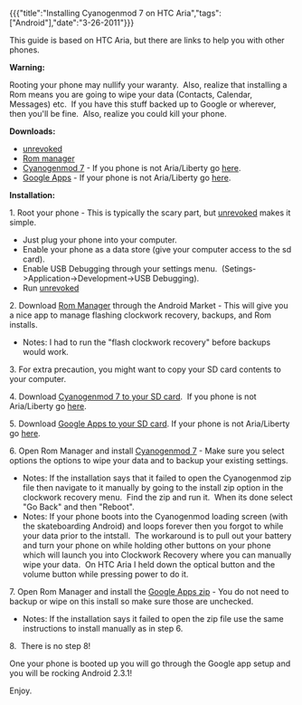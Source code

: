 {{{"title":"Installing Cyanogenmod 7 on HTC Aria","tags":["Android"],"date":"3-26-2011"}}}

<p>This guide is based on HTC Aria, but there are links to help you with other phones.</p>
<p><strong>Warning:</strong></p>
<p>Rooting your phone may nullify your waranty.&#160; Also, realize that installing a Rom means you are going to wipe your data (Contacts, Calendar, Messages) etc.&#160; If you have this stuff backed up to Google or wherever, then you'll be fine.&#160; Also, realize you could kill your phone.</p>
<p><strong>Downloads: </strong></p>
<ul>
<li><a href="http://unrevoked.com/" target="_blank">unrevoked </a></li>
<li><a href="https://market.android.com/details?id=com.koushikdutta.rommanager&#38;feature=search_result" target="_blank">Rom manager </a></li>
<li><a href="http://download.cyanogenmod.com/?type=RC&#38;device=liberty" target="_blank">Cyanogenmod 7</a> - If you phone is not Aria/Liberty go <a href="http://www.cyanogenmod.com/">here</a>.</li>
<li><a href="http://android.d3xt3r01.tk/cyanogen/gapps/gapps-gb-20110307-signed.zip" target="_blank">Google Apps</a> - If your phone is not Aria/Liberty go <a href="http://wiki.cyanogenmod.com/index.php?title=Latest_Version#Google_Apps" target="_blank">here</a>.</li>
</ul>
<p><strong>Installation:</strong></p>
<p>1. Root your phone - This is typically the scary part, but <a href="http://unrevoked.com/" target="_blank">unrevoked</a> makes it simple.&#160;</p>
<ul>
<li>Just plug your phone into your computer.&#160; </li>
<li>Enable your phone as a data store (give your computer access to the sd card).&#160; </li>
<li>Enable USB Debugging through your settings menu.&#160; (Setings-&#62;Application-&#62;Development-&#62;USB Debugging).</li>
<li>Run <a href="http://unrevoked.com/" target="_blank">unrevoked</a></li>
</ul>
<p>2. Download <a href="https://market.android.com/details?id=com.koushikdutta.rommanager&#38;feature=search_result" target="_blank">Rom Manager</a> through the Android Market - This will give you a nice app to manage flashing clockwork recovery, backups, and Rom installs.</p>
<ul>
<li>Notes: I had to run the "flash clockwork recovery" before backups would work.</li>
</ul>
<p>3. For extra precaution, you might want to copy your SD card contents to your computer.</p>
<p>4. Download <a href="http://download.cyanogenmod.com/?type=RC&#38;device=liberty" target="_blank">Cyanogenmod 7 to your SD card</a>.&#160; If you phone is not Aria/Liberty go <a href="http://www.cyanogenmod.com/">here</a>.</p>
<p>5. Download <a href="http://android.d3xt3r01.tk/cyanogen/gapps/gapps-gb-20110307-signed.zip" target="_blank">Google Apps to your SD card</a>. If your phone is not Aria/Liberty go <a href="http://wiki.cyanogenmod.com/index.php?title=Latest_Version#Google_Apps" target="_blank">here</a>.</p>
<p>6. Open Rom Manager and install <a href="http://download.cyanogenmod.com/?type=RC&#38;device=liberty" target="_blank">Cyanogenmod 7</a> - Make sure you select options the options to wipe your data and to backup your existing settings.</p>
<ul>
<li>Notes: If the installation says that it failed to open the Cyanogenmod zip file then navigate to it manually by going to the install zip option in the clockwork recovery menu.&#160; Find the zip and run it.&#160; When its done select "Go Back" and then "Reboot".</li>
<li>Notes: If your phone boots into the Cyanogenmod loading screen (with the skateboarding Android) and loops forever then you forgot to while your data prior to the intstall.&#160; The workaround is to pull out your battery and turn your phone on while holding other buttons on your phone which will launch you into Clockwork Recovery where you can manually wipe your data.&#160; On HTC Aria I held down the optical button and the volume button while pressing power to do it.</li>
</ul>
<p>7. Open Rom Manager and install the <a href="http://android.d3xt3r01.tk/cyanogen/gapps/gapps-gb-20110307-signed.zip" target="_blank">Google Apps zip</a> - You do not need to backup or wipe on this install so make sure those are unchecked.&#160;</p>
<ul>
<li>Notes: If the installation says it failed to open the zip file use the same instructions to install manually as in step 6.</li>
</ul>
<p>8.&#160; There is no step 8!</p>
<p>One your phone is booted up you will go through the Google app setup and you will be rocking Android 2.3.1!</p>
<p>Enjoy.</p>
<p>&#160;</p>
<p>&#160;</p>